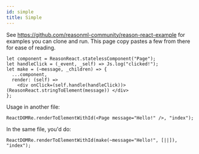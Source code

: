 ```yaml
---
id: simple
title: Simple
---
```


See https://github.com/reasonml-community/reason-react-example for examples you can clone and run. This page copy pastes a few from there for ease of reading.

```reason
let component = ReasonReact.statelessComponent("Page");
let handleClick = (_event, _self) => Js.log("clicked!");
let make = (~message, _children) => {
  ...component,
  render: (self) =>
    <div onClick=(self.handle(handleClick))> (ReasonReact.stringToElement(message)) </div>
};
```

Usage in another file:

```reason
ReactDOMRe.renderToElementWithId(<Page message="Hello!" />, "index");
```

In the same file, you'd do:

```reason
ReactDOMRe.renderToElementWithId(make(~message="Hello!", [||]), "index");
```
